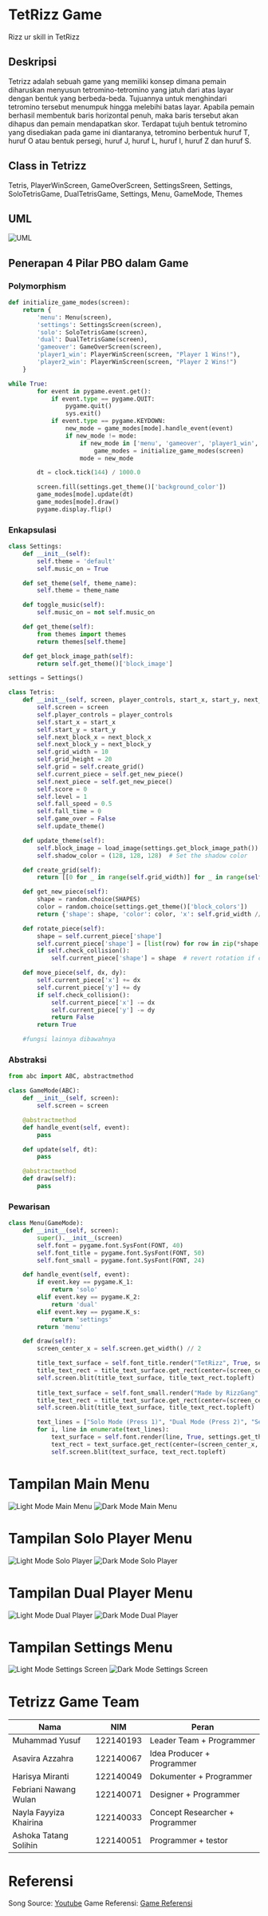 # TetRizz Game
Rizz ur skill in TetRizz

## Deskripsi
Tetrizz adalah sebuah game yang memiliki konsep dimana pemain diharuskan menyusun tetromino-tetromino yang jatuh dari atas layar dengan bentuk yang berbeda-beda. Tujuannya untuk menghindari tetromino tersebut menumpuk hingga melebihi batas layar. Apabila pemain berhasil membentuk baris horizontal penuh, maka baris tersebut akan dihapus dan pemain mendapatkan skor. Terdapat tujuh bentuk tetromino yang disediakan pada game ini diantaranya, tetromino berbentuk huruf T, huruf O atau bentuk persegi, huruf J, huruf L, huruf I, huruf Z dan huruf S.

## Class in Tetrizz
Tetris, PlayerWinScreen, GameOverScreen, SettingsSreen, Settings, SoloTetrisGame, DualTetrisGame, Settings, Menu, GameMode, Themes

## UML
![UML](assets/game_screen/uml.png)

## Penerapan 4 Pilar PBO dalam Game

### Polymorphism
```main.py
def initialize_game_modes(screen):
    return {
        'menu': Menu(screen),
        'settings': SettingsScreen(screen),
        'solo': SoloTetrisGame(screen),
        'dual': DualTetrisGame(screen),
        'gameover': GameOverScreen(screen),
        'player1_win': PlayerWinScreen(screen, "Player 1 Wins!"),
        'player2_win': PlayerWinScreen(screen, "Player 2 Wins!")
    }

while True:
        for event in pygame.event.get():
            if event.type == pygame.QUIT:
                pygame.quit()
                sys.exit()
            if event.type == pygame.KEYDOWN:
                new_mode = game_modes[mode].handle_event(event)
                if new_mode != mode:
                    if new_mode in ['menu', 'gameover', 'player1_win', 'player2_win']:
                        game_modes = initialize_game_modes(screen)
                    mode = new_mode

        dt = clock.tick(144) / 1000.0

        screen.fill(settings.get_theme()['background_color'])
        game_modes[mode].update(dt)
        game_modes[mode].draw()
        pygame.display.flip()
```
### Enkapsulasi
```settings.py
class Settings:
    def __init__(self):
        self.theme = 'default'
        self.music_on = True

    def set_theme(self, theme_name):
        self.theme = theme_name

    def toggle_music(self):
        self.music_on = not self.music_on

    def get_theme(self):
        from themes import themes
        return themes[self.theme]

    def get_block_image_path(self):
        return self.get_theme()['block_image']

settings = Settings()
```

```tetris.py
class Tetris:
    def __init__(self, screen, player_controls, start_x, start_y, next_block_x, next_block_y):
        self.screen = screen
        self.player_controls = player_controls
        self.start_x = start_x
        self.start_y = start_y
        self.next_block_x = next_block_x
        self.next_block_y = next_block_y
        self.grid_width = 10
        self.grid_height = 20
        self.grid = self.create_grid()
        self.current_piece = self.get_new_piece()
        self.next_piece = self.get_new_piece()
        self.score = 0
        self.level = 1
        self.fall_speed = 0.5
        self.fall_time = 0
        self.game_over = False
        self.update_theme()

    def update_theme(self):
        self.block_image = load_image(settings.get_block_image_path())
        self.shadow_color = (128, 128, 128)  # Set the shadow color

    def create_grid(self):
        return [[0 for _ in range(self.grid_width)] for _ in range(self.grid_height)]

    def get_new_piece(self):
        shape = random.choice(SHAPES)
        color = random.choice(settings.get_theme()['block_colors'])
        return {'shape': shape, 'color': color, 'x': self.grid_width // 2 - len(shape[0]) // 2, 'y': 0}

    def rotate_piece(self):
        shape = self.current_piece['shape']
        self.current_piece['shape'] = [list(row) for row in zip(*shape[::-1])]
        if self.check_collision():
            self.current_piece['shape'] = shape  # revert rotation if collision

    def move_piece(self, dx, dy):
        self.current_piece['x'] += dx
        self.current_piece['y'] += dy
        if self.check_collision():
            self.current_piece['x'] -= dx
            self.current_piece['y'] -= dy
            return False
        return True

    #fungsi lainnya dibawahnya
```
### Abstraksi
```game.py
from abc import ABC, abstractmethod

class GameMode(ABC):
    def __init__(self, screen):
        self.screen = screen

    @abstractmethod
    def handle_event(self, event):
        pass

    def update(self, dt):
        pass

    @abstractmethod
    def draw(self):
        pass
```
### Pewarisan

```game.py
class Menu(GameMode):
    def __init__(self, screen):
        super().__init__(screen)
        self.font = pygame.font.SysFont(FONT, 40)
        self.font_title = pygame.font.SysFont(FONT, 50)
        self.font_small = pygame.font.SysFont(FONT, 24)

    def handle_event(self, event):
        if event.key == pygame.K_1:
            return 'solo'
        elif event.key == pygame.K_2:
            return 'dual'
        elif event.key == pygame.K_s:
            return 'settings'
        return 'menu'

    def draw(self):
        screen_center_x = self.screen.get_width() // 2

        title_text_surface = self.font_title.render("TetRizz", True, settings.get_theme()['text_color'])
        title_text_rect = title_text_surface.get_rect(center=(screen_center_x, 50))
        self.screen.blit(title_text_surface, title_text_rect.topleft)
        
        title_text_surface = self.font_small.render("Made by RizzGang", True, settings.get_theme()['text_color'])
        title_text_rect = title_text_surface.get_rect(center=(screen_center_x, 650))
        self.screen.blit(title_text_surface, title_text_rect.topleft)

        text_lines = ["Solo Mode (Press 1)", "Dual Mode (Press 2)", "Settings (Press S)"]
        for i, line in enumerate(text_lines):
            text_surface = self.font.render(line, True, settings.get_theme()['text_color'])
            text_rect = text_surface.get_rect(center=(screen_center_x, 200 + i * 40))
            self.screen.blit(text_surface, text_rect.topleft)
```

# Tampilan Main Menu
![Light Mode Main Menu](assets/game_screen/lightmode_mainmenu.png)
![Dark Mode Main Menu](assets/game_screen/darkmode_mainmenu.png)

# Tampilan Solo Player Menu
![Light Mode Solo Player](assets/game_screen/lightmode_soloplayer.png)
![Dark Mode Solo Player](assets/game_screen/darkmode_soloplayer.png)

# Tampilan Dual Player Menu
![Light Mode Dual Player](assets/game_screen/lightmode_dualplayer.png)
![Dark Mode Dual Player](assets/game_screen/darkmode_dualplayer.png)

# Tampilan Settings Menu
![Light Mode Settings Screen](assets/game_screen/lightmode_settings.png)
![Dark Mode Settings Screen](assets/game_screen/darkmode_settings.png)


# Tetrizz Game Team
| Nama                    | NIM        | Peran                |
|-------------------------|------------|----------------------|
| Muhammad Yusuf          | 122140193  | Leader Team + Programmer         |
| Asavira Azzahra         | 122140067  | Idea Producer + Programmer        |
| Harisya Miranti         | 122140049  | Dokumenter + Programmer           |
| Febriani Nawang Wulan   | 122140071  | Designer + Programmer             |
| Nayla Fayyiza Khairina  | 122140033  | Concept Researcher + Programmer   |
| Ashoka Tatang Solihin   | 122140051  | Programmer + testor          |


# Referensi
Song Source: [Youtube](https://youtu.be/f-UG6gGAf6c?si=9dJj_4vWguClxv2E)
Game Referensi: [Game Referensi](https://youtu.be/RxWS5h1UfI4?si=_7wnbP27BzCJnx3C)